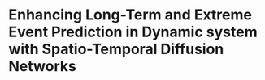 # Enhancing Long-Term and Extreme Event Prediction in Dynamic system with Spatio-Temporal Diffusion Networks
